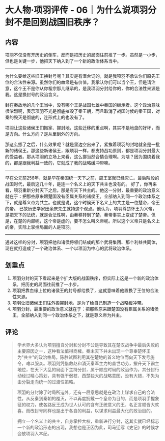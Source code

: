 
# 大人物·项羽评传 - 06｜为什么说项羽分封不是回到战国旧秩序？

## 内容

项羽不仅没有开历史的倒车，反而是把历史的局面往前推了一步。虽然是一小步，但也是关键一步，他把天下纳入到了一个新的政治体系当中。

--------

为什么要给这些旧王换封号呢？其实是有潜台词的，就是我项羽不承认你们原先王位的合法性来源。虽然你们的血缘是有价值，我承认你们可以当个王，但是请注意，这个王不是你从你祖宗那儿继承的，是我项羽分封给你的，你的合法性来源是我。这是换封号的政治含义。

封在秦故地的几个王当中，没有哪个王是战国七雄中秦国的继承者。这个政治意味很浓烈啊，表示项羽不光是彻底摧毁了秦王朝，而且取消了战国时候的秦王国，对秦的毁灭是彻底的，连形式上的也没有了。

项羽让这些诸侯王们搬家、挪封地，这些迁移的重点啊，其实不是地盘的好坏，而是方向。什么方向？是从里到外的方向。

那这么挪了之后，什么效果呢？就是里边空出来了，紧挨着项羽的封地就全是一批新的诸侯王。那这些新诸侯王，跟项羽一样，都支持战功原则，都是项羽分封最大的受益者。那从项羽的立场上来看，这么挪当然合情合理啊。为啥？因为围绕着我的，都是跟我利益一致的，它就成了我的战略缓冲带嘛。

--------

早在公元前256年，就是早在秦国统一天下之前，周王室就已经灭亡。最后阶段的战国时代，最后这几十年，是连一个名义上的天下共主也没有的。
好了，你再来看，项羽重新分封天下之后，那是有天下共主的。他这一分封，最重要的政治意义就在于：把那些原来跟楚国没有臣属关系的诸侯王，全部纳入到同一个政治体系之下，就是尊义帝为共主。也就是说，这个时候天下名义上的共主是一位楚帝，帝王的帝。
已故历史学家田余庆先生就持这个观点。他认为，项羽尊楚怀王为义帝，是把天下的法统，就是合法性啊，由秦移转到了楚，秦帝事实上变成了楚帝。但是，在楚的内部呢，这个帝是虚的，要不怎么叫义帝呢。所以这个义帝只是名义上的帝，实际上掌控局面的人是项羽。

--------

通过这样的分封，项羽把他和诸侯将领们结成的那个武将集团、那个利益共同体，现在就打造成了一个政治体系、一个以项羽为中心的武将政治体系。

## 划重点

1. 项羽分封的天下看起来是个扩大版的战国秩序，但实际上这是一个新的政治体系，把历史的局面往前推了一小步。  
2. 项羽把靠血缘上位的诸侯王的封号都给换了，这就意味着他置换了王位的合法性来源。  
3. 项羽让旧诸侯王们往外搬挪封地，是为了给自己制造一个战略缓冲带。  
4. 项羽分封，最重要的政治意义就在于：把那些原来跟楚国没有臣属关系的诸侯王，全部纳入到同一个政治体系之下，就是尊义帝为共主。

## 评论

> 学术界大多认为项羽擅自分封和分封不公是导致其在楚汉战争中最后失败的主要原因之一，这种看法值得商榷。秦末天下并未出现一个尊奉楚怀王为"共主"的政治格局，陈胜试图利用其在楚地的首义地位而向天下发号施令，难以服众。项羽则凭借救赵和消灭秦军主力的盖世功劳，擢升天下霸主地位，在天下大乱的局面下主持分封，属于顺应时局的政治作为，其分封行动经过精心策划，具有强干弱枝、西楚独大的战略意图，没有大错，不失为由分裂走向统一的过渡性策略。

> 项羽的分封除了时局所迫外，还有一层意思就是在政治上谋求自己的合法性。从反秦到秦朝的覆灭，不以再度拥戴一个皇帝为目的，而是项羽手握象征的权力，使各路反王成为世人认可的含有正统意义的王，名正言顺皆大欢喜。而改封号同样也是出于各自的利益，以谋求利益最大化的政治目的。

> 拥立一个名义上的共主，自身掌控大权，重新进行分封，这其实就已经标志一个新的政治形态的出现，我想也是正因为此，司马迁写《史记》的时候才会放项羽入本纪。






